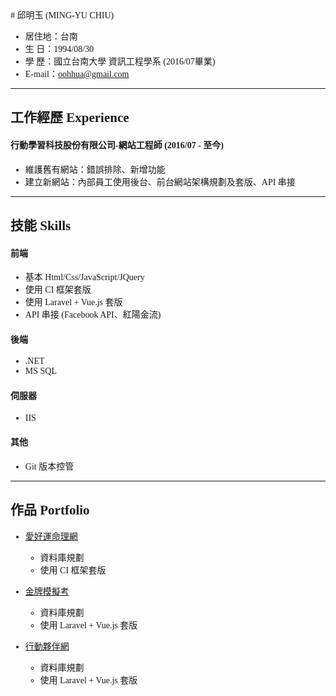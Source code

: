 <font face="微軟正黑體">
# 邱明玉 (MING-YU CHIU)

 - 居住地：台南
 - 生  日：1994/08/30
 - 學  歷：國立台南大學 資訊工程學系 (2016/07畢業)
 - E-mail：oohhua@gmail.com
---

## 工作經歷 Experience

#### 行動學習科技股份有限公司-網站工程師 (2016/07 - 至今)

- 維護舊有網站：錯誤排除、新增功能
- 建立新網站：內部員工使用後台、前台網站架構規劃及套版、API 串接

---    

## 技能 Skills

#### 前端

- 基本 Html/Css/JavaScript/JQuery
- 使用 CI 框架套版
- 使用 Laravel + Vue.js 套版
- API 串接 (Facebook API、紅陽金流)

#### 後端

- .NET
- MS SQL

#### 伺服器

- IIS

#### 其他

- Git 版本控管

---

## 作品 Portfolio

- <a href="https://www.iluckystudy.com/" target="_blank">愛好運命理網</a>

	- 資料庫規劃 	
	- 使用 CI 框架套版

- <a href="https://q.twstudy.com/" target="_blank">金牌模擬考</a>

	- 資料庫規劃 	
	- 使用 Laravel + Vue.js 套版

- <a href="https://share.twstudy.com/" target="_blank">行動夥伴網</a>
 
 	- 資料庫規劃 	
	- 使用 Laravel + Vue.js 套版

</font>


<!-- 宣告id-->
[ilucky]: https://www.iluckystudy.com/  "愛好運命理網"
[qtwstudy]: https://q.twstudy.com/  "金牌模擬考"
[share]: https://share.twstudy.com/  "行動夥伴網"
